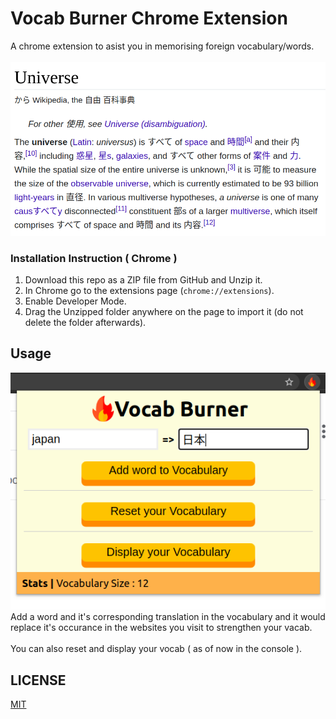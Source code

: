# Vocab Burner Chrome Extension
A chrome extension to asist you in memorising foreign vocabulary/words. <br><br>
<img src="images/readme/wiki-text.png">

### Installation Instruction ( Chrome )
1. Download this repo as a ZIP file from GitHub and Unzip it.
2. In Chrome go to the extensions page (`chrome://extensions`).
3. Enable Developer Mode.
4. Drag the Unzipped folder anywhere on the page to import it (do not delete the folder afterwards).

## Usage
<img src="images/readme/add-word.png">
Add a word and it's corresponding translation in the vocabulary and it would replace it's occurance in the websites you visit to strengthen your vacab.<br>
<br>
You can also reset and display your vocab ( as of now in the console ).

## LICENSE
[MIT](/LICENSE)